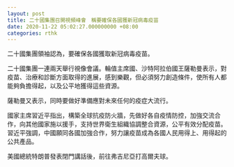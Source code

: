 ```yaml
---
layout: post
title: 二十國集團召開視頻峰會　稱要確保各國獲新冠病毒疫苗
date: 2020-11-22 05:02:27.000000000 +08:00
categories: rthk
---
```


二十國集團領袖認為，要確保各國獲取新冠病毒疫苗。

二十國集團一連兩天舉行視像會議。輪值主席國、沙特阿拉伯國王薩勒曼表示，對疫苗、治療和診斷方面取得的進展，感到樂觀，但必須努力創造條件，使所有人都能夠負擔得起，以及公平地獲得這些資源。

薩勒曼又表示，同時要做好準備應對未來任何的疫症大流行。

國家主席習近平指出，構築全球抗疫防火牆，先做好各自疫情防控，加強交流合作，向其他國家施以援手，支持世界衛生組織協調整合資源，公平有效分配疫苗。習近平強調，中國願同各國加強合作，努力讓疫苗成為各國人民用得上、用得起的公共產品。

美國總統特朗普發表閉門講話後，前往弗吉尼亞打高爾夫球。
